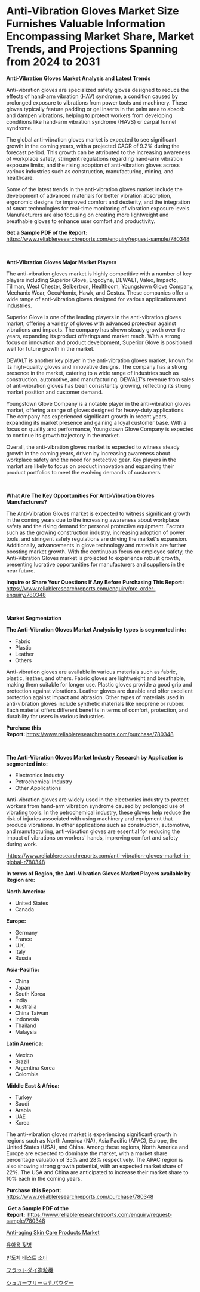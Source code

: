 <p><h1>Anti-Vibration Gloves Market Size Furnishes Valuable Information Encompassing Market Share, Market Trends, and Projections Spanning from 2024 to 2031</h1></p><p><strong>Anti-Vibration Gloves Market Analysis and Latest Trends</strong></p>
<p><p>Anti-vibration gloves are specialized safety gloves designed to reduce the effects of hand-arm vibration (HAV) syndrome, a condition caused by prolonged exposure to vibrations from power tools and machinery. These gloves typically feature padding or gel inserts in the palm area to absorb and dampen vibrations, helping to protect workers from developing conditions like hand-arm vibration syndrome (HAVS) or carpal tunnel syndrome.</p><p>The global anti-vibration gloves market is expected to see significant growth in the coming years, with a projected CAGR of 9.2% during the forecast period. This growth can be attributed to the increasing awareness of workplace safety, stringent regulations regarding hand-arm vibration exposure limits, and the rising adoption of anti-vibration gloves across various industries such as construction, manufacturing, mining, and healthcare.</p><p>Some of the latest trends in the anti-vibration gloves market include the development of advanced materials for better vibration absorption, ergonomic designs for improved comfort and dexterity, and the integration of smart technologies for real-time monitoring of vibration exposure levels. Manufacturers are also focusing on creating more lightweight and breathable gloves to enhance user comfort and productivity.</p></p>
<p><strong>Get a Sample PDF of the Report:&nbsp;</strong> <a href="https://www.reliableresearchreports.com/enquiry/request-sample/780348">https://www.reliableresearchreports.com/enquiry/request-sample/780348</a></p>
<p>&nbsp;</p>
<p><strong>Anti-Vibration Gloves Major Market Players</strong></p>
<p><p>The anti-vibration gloves market is highly competitive with a number of key players including Superior Glove, Ergodyne, DEWALT, Valeo, Impacto, Tillman, West Chester, Seibertron, Healthcom, Youngstown Glove Company, Mechanix Wear, OccuNomix, Hawk, and Cestus. These companies offer a wide range of anti-vibration gloves designed for various applications and industries.</p><p>Superior Glove is one of the leading players in the anti-vibration gloves market, offering a variety of gloves with advanced protection against vibrations and impacts. The company has shown steady growth over the years, expanding its product offerings and market reach. With a strong focus on innovation and product development, Superior Glove is positioned well for future growth in the market.</p><p>DEWALT is another key player in the anti-vibration gloves market, known for its high-quality gloves and innovative designs. The company has a strong presence in the market, catering to a wide range of industries such as construction, automotive, and manufacturing. DEWALT's revenue from sales of anti-vibration gloves has been consistently growing, reflecting its strong market position and customer demand.</p><p>Youngstown Glove Company is a notable player in the anti-vibration gloves market, offering a range of gloves designed for heavy-duty applications. The company has experienced significant growth in recent years, expanding its market presence and gaining a loyal customer base. With a focus on quality and performance, Youngstown Glove Company is expected to continue its growth trajectory in the market.</p><p>Overall, the anti-vibration gloves market is expected to witness steady growth in the coming years, driven by increasing awareness about workplace safety and the need for protective gear. Key players in the market are likely to focus on product innovation and expanding their product portfolios to meet the evolving demands of customers.</p></p>
<p>&nbsp;</p>
<p><strong>What Are The Key Opportunities For Anti-Vibration Gloves Manufacturers?</strong></p>
<p><p>The Anti-Vibration Gloves market is expected to witness significant growth in the coming years due to the increasing awareness about workplace safety and the rising demand for personal protective equipment. Factors such as the growing construction industry, increasing adoption of power tools, and stringent safety regulations are driving the market's expansion. Additionally, advancements in glove technology and materials are further boosting market growth. With the continuous focus on employee safety, the Anti-Vibration Gloves market is projected to experience robust growth, presenting lucrative opportunities for manufacturers and suppliers in the near future.</p></p>
<p><strong>Inquire or Share Your Questions If Any Before Purchasing This Report:</strong> <a href="https://www.reliableresearchreports.com/enquiry/pre-order-enquiry/780348">https://www.reliableresearchreports.com/enquiry/pre-order-enquiry/780348</a></p>
<p>&nbsp;</p>
<p><strong>Market Segmentation</strong></p>
<p><strong>The Anti-Vibration Gloves Market Analysis by types is segmented into:</strong></p>
<p><ul><li>Fabric</li><li>Plastic</li><li>Leather</li><li>Others</li></ul></p>
<p><p>Anti-vibration gloves are available in various materials such as fabric, plastic, leather, and others. Fabric gloves are lightweight and breathable, making them suitable for longer use. Plastic gloves provide a good grip and protection against vibrations. Leather gloves are durable and offer excellent protection against impact and abrasion. Other types of materials used in anti-vibration gloves include synthetic materials like neoprene or rubber. Each material offers different benefits in terms of comfort, protection, and durability for users in various industries.</p></p>
<p><strong>Purchase this Report:&nbsp;</strong><a href="https://www.reliableresearchreports.com/purchase/780348">https://www.reliableresearchreports.com/purchase/780348</a></p>
<p>&nbsp;</p>
<p><strong>The Anti-Vibration Gloves Market Industry Research by Application is segmented into:</strong></p>
<p><ul><li>Electronics Industry</li><li>Petrochemical Industry</li><li>Other Applications</li></ul></p>
<p><p>Anti-vibration gloves are widely used in the electronics industry to protect workers from hand-arm vibration syndrome caused by prolonged use of vibrating tools. In the petrochemical industry, these gloves help reduce the risk of injuries associated with using machinery and equipment that produce vibrations. In other applications such as construction, automotive, and manufacturing, anti-vibration gloves are essential for reducing the impact of vibrations on workers' hands, improving comfort and safety during work.</p></p>
<p><a href="https://www.reliableresearchreports.com/anti-vibration-gloves-market-in-global-r780348">&nbsp;https://www.reliableresearchreports.com/anti-vibration-gloves-market-in-global-r780348</a></p>
<p><strong>In terms of Region, the Anti-Vibration Gloves Market Players available by Region are:</strong></p>
<p>
    <p> <strong> North America: </strong>
        <ul>
            <li>United States</li>
            <li>Canada</li>
        </ul>
        </p> 
    <p> <strong> Europe: </strong>
        <ul>
            <li>Germany</li>
            <li>France</li>
            <li>U.K.</li>
            <li>Italy</li>
            <li>Russia</li>
        </ul>
        </p> 
    <p> <strong> Asia-Pacific: </strong>
        <ul>
            <li>China</li>
            <li>Japan</li>
            <li>South Korea</li>
            <li>India</li>
            <li>Australia</li>
            <li>China Taiwan</li>
            <li>Indonesia</li>
            <li>Thailand</li>
            <li>Malaysia</li>
        </ul>
        </p> 
    <p> <strong> Latin America: </strong>
        <ul>
            <li>Mexico</li>
            <li>Brazil</li>
            <li>Argentina Korea</li>
            <li>Colombia</li>
        </ul>
        </p> 
    <p> <strong> Middle East & Africa: </strong>
        <ul>
            <li>Turkey</li>
            <li>Saudi</li>
            <li>Arabia</li>
            <li>UAE</li>
            <li>Korea</li>
        </ul>
    </p>
    </p>
<p><p>The anti-vibration gloves market is experiencing significant growth in regions such as North America (NA), Asia Pacific (APAC), Europe, the United States (USA), and China. Among these regions, North America and Europe are expected to dominate the market, with a market share percentage valuation of 35% and 28% respectively. The APAC region is also showing strong growth potential, with an expected market share of 22%. The USA and China are anticipated to increase their market share to 10% each in the coming years.</p></p>
<p><strong>Purchase this Report: </strong><a href="https://www.reliableresearchreports.com/purchase/780348">https://www.reliableresearchreports.com/purchase/780348</a></p>
<p>&nbsp;<strong>Get a Sample PDF of the Report:&nbsp;&nbsp;</strong><a href="https://www.reliableresearchreports.com/enquiry/request-sample/780348">https://www.reliableresearchreports.com/enquiry/request-sample/780348</a></p>
<p><strong></strong></p>
<p><p><a href="https://github.com/mbisetmhermsr/Market-Research-Report-List-2/blob/main/anti-aging-skin-care-products-market.md">Anti-aging Skin Care Products Market</a></p><p><a href="https://medium.com/@luffiazaza/%EC%9C%A0%EC%95%84%EC%9A%A9-%EC%A0%96%EB%B3%91-%EC%8B%9C%EC%9E%A5-%EA%B7%9C%EB%AA%A8-cagr-%ED%8A%B8%EB%A0%8C%EB%93%9C-2024-2030-00bf91f8f174">유아용 젖병</a></p><p><a href="https://medium.com/@christianwilderman2022/%EB%B0%98%EB%8F%84%EC%B2%B4-%ED%85%8C%EC%8A%A4%ED%8A%B8-%EC%86%8C%ED%84%B0-%EC%8B%9C%EC%9E%A5-%EB%B3%B4%EA%B3%A0%EC%84%9C%EB%8A%94-%EC%9D%B4-%EC%8B%9C%EC%9E%A5%EC%9D%98-%EC%B5%9C%EC%8B%A0-%ED%8A%B8%EB%A0%8C%EB%93%9C-%EB%B0%8F-%EC%84%B1%EC%9E%A5-%EA%B8%B0%ED%9A%8C%EB%A5%BC-%EB%B3%B4%EC%97%AC%EC%A4%8D%EB%8B%88%EB%8B%A4-b8a1867a0913">반도체 테스트 소터</a></p><p><a href="https://medium.com/@brittanyvon2023/%E5%B9%B3%E5%9D%A6%E3%81%AA%E3%83%80%E3%82%A4%E3%82%B0%E3%83%A9%E3%83%B3%E3%83%AC%E3%83%BC%E3%82%BF%E3%83%BC%E5%B8%82%E5%A0%B4%E3%81%AF-%E5%B8%82%E5%A0%B4%E3%82%B7%E3%82%A7%E3%82%A2-%E5%B8%82%E5%A0%B4%E5%8B%95%E5%90%91-%E5%B8%82%E5%A0%B4%E6%88%90%E9%95%B7%E3%81%AB%E9%96%A2%E3%81%99%E3%82%8B%E6%83%85%E5%A0%B1%E3%82%92%E6%8F%90%E4%BE%9B%E3%81%97%E3%81%A6%E3%81%84%E3%81%BE%E3%81%99-a78614996b60">フラットダイ造粒機</a></p><p><a href="https://github.com/vtbvgl20191192/Market-Research-Report-List-2/blob/main/3596857110279.md">シュガーフリー豆乳パウダー</a></p></p>